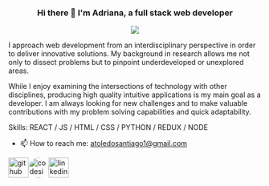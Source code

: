 
  <h3 align="center">
Hi there 👋 I'm Adriana, a full stack web developer 
</h3>
<p align="center">
  <img src=https://user-images.githubusercontent.com/61773059/108450190-5c707980-722a-11eb-914e-74c029a1f6af.jpg> 
</p>

I approach web development from an interdisciplinary perspective in order to deliver innovative solutions. My background in research allows me not only to dissect problems but to pinpoint underdeveloped or unexplored areas. 

While I enjoy examining the intersections of technology with other disciplines, producing high quality intuitive applications is my main goal as a developer. I am always looking for new challenges and to make valuable contributions with my problem solving capabilities and quick adaptability. 



Skills:  REACT / JS / HTML / CSS / PYTHON / REDUX / NODE

- 📫 How to reach me: atoledosantiago1@gmail.com 


[<img src='https://cdn3.iconfinder.com/data/icons/social-network-round-gloss-shine/512/GitHub_Social-Network-Communicate-Page-Curl-Effect-Circle-Glossy-Shadow-Shine.png' alt='github' height='40'>](https://github.com/atoledo1)[<img src='https://cdn.dribbble.com/users/2077073/screenshots/6547756/codesignal.gif' alt='codesignal' height='40' style='border-radius: 50%'>](https://app.codesignal.com/profile/adriana_t2)[<img src='https://cdn3.iconfinder.com/data/icons/social-network-round-gloss-shine/512/LinkedIn_Social-Network-Communicate-Page-Curl-Effect-Circle-Glossy-Shadow-Shine.png' alt='linkedin' height='40'>](https://www.linkedin.com/in/ats2012/)

